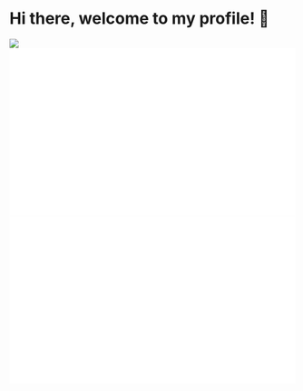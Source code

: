# Hi there, welcome to my profile! 👋

<img align="left"  width="42%" src="https://github-readme-stats.vercel.app/api?username=Mark-U20&show_icons=true&theme=dark" />



![github-stats](https://raw.githubusercontent.com/Mark-U20/github-stats-fork/master/generated/languages.svg#gh-dark-mode-only)
![github-stats](https://raw.githubusercontent.com/Mark-U20/github-stats-fork/master/generated/languages.svg#gh-light-mode-only)
